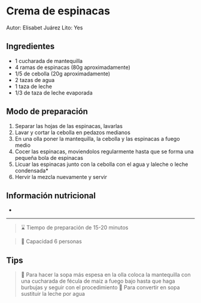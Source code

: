 # Crema de espinacas

Autor: Elisabet Juárez
Lito: Yes

## Ingredientes

- 1 cucharada de mantequilla
- 4 ramas de espinacas (80g aproximadamente)
- 1/5 de cebolla (20g aproximadamente)
- 2 tazas de agua
- 1 taza de leche
- 1/3 de taza de leche evaporada

## Modo de preparación

1. Separar las hojas de las espinacas, lavarlas
2. Lavar y cortar la cebolla en pedazos medianos
3. En una olla poner la mantequilla, la cebolla y las espinacas a fuego medio
4. Cocer las espinacas, moviendolos regularmente hasta que se forma una pequeña bola de espinacas
5. Licuar las espinacas junto con la cebolla con el agua y laleche o leche condensada*
6. Hervir la mezcla nuevamente y servir

## Información nutricional

- 

---

> ⌛ Tiempo de preparación de 15-20 minutos

> 🥞 Capacidad 6 personas

## Tips

> 🔆 Para hacer la sopa más espesa en la olla coloca la mantequilla con una cucharada de fécula de maiz a fuego bajo hasta que haga burbujas y seguir con el procedimiento
🔆 Para convertir en sopa sustituir la leche por agua